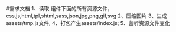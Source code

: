 #需求文档
1、读取 组件下面的所有资源文件，css,js,html,tpl,shtml,sass,json,jpg,png,gif,svg
2、压缩图片
3、生成 assets/tmp.js文件,
4、打包产生assets/index.js;
5、监听资源文件变化